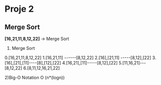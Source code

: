 # Proje 2
## Merge Sort

**[16,21,11,8,12,22]** -> Merge Sort

1) Merge Sort

0.[16,21,11,8,12,22]
1.[16,21,11]   ------[8,12,22]
2.[16],[21,11] -----[8,12],[22]
3.[16],[21],[11]----[8],[12],[22]
4.[16,21],[11]-----[8,12],[22]
5.[11,16,21]---[8,12,22]
6.[8,11,12,16,21,22]


2)Big-O Notation
O (n*(logn))
